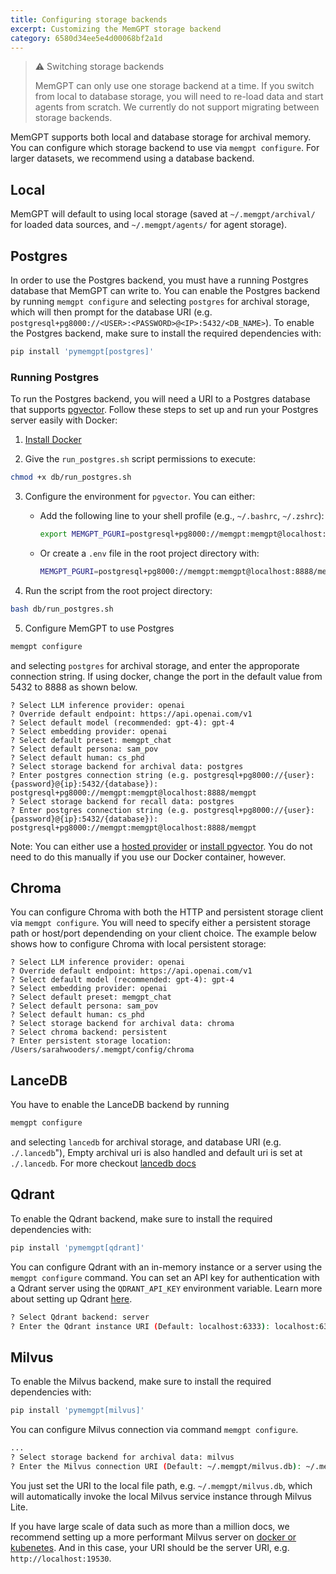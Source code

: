 ```yaml
---
title: Configuring storage backends
excerpt: Customizing the MemGPT storage backend
category: 6580d34ee5e4d00068bf2a1d
---
```


> ⚠️ Switching storage backends
>
> MemGPT can only use one storage backend at a time. If you switch from local to database storage, you will need to re-load data and start agents from scratch. We currently do not support migrating between storage backends.

MemGPT supports both local and database storage for archival memory. You can configure which storage backend to use via `memgpt configure`. For larger datasets, we recommend using a database backend.

## Local

MemGPT will default to using local storage (saved at `~/.memgpt/archival/` for loaded data sources, and `~/.memgpt/agents/` for agent storage).

## Postgres

In order to use the Postgres backend, you must have a running Postgres database that MemGPT can write to. You can enable the Postgres backend by running `memgpt configure` and selecting `postgres` for archival storage, which will then prompt for the database URI (e.g. `postgresql+pg8000://<USER>:<PASSWORD>@<IP>:5432/<DB_NAME>`). To enable the Postgres backend, make sure to install the required dependencies with:

```sh
pip install 'pymemgpt[postgres]'
```

### Running Postgres

To run the Postgres backend, you will need a URI to a Postgres database that supports [pgvector](https://github.com/pgvector/pgvector). Follow these steps to set up and run your Postgres server easily with Docker:

1. [Install Docker](https://docs.docker.com/get-docker/)

2. Give the `run_postgres.sh` script permissions to execute:

  ```sh
  chmod +x db/run_postgres.sh
  ```

3. Configure the environment for `pgvector`. You can either:
    - Add the following line to your shell profile (e.g., `~/.bashrc`, `~/.zshrc`):

      ```sh
      export MEMGPT_PGURI=postgresql+pg8000://memgpt:memgpt@localhost:8888/memgpt
      ```

    - Or create a `.env` file in the root project directory with:

      ```sh
      MEMGPT_PGURI=postgresql+pg8000://memgpt:memgpt@localhost:8888/memgpt
      ```

4. Run the script from the root project directory:

  ```sh
  bash db/run_postgres.sh
  ```

5.  Configure MemGPT to use Postgres

```sh
memgpt configure
```

and selecting `postgres` for archival storage, and enter the approporate connection string.  If using docker, change the port in the default value from 5432 to 8888 as shown below.

```text
? Select LLM inference provider: openai
? Override default endpoint: https://api.openai.com/v1
? Select default model (recommended: gpt-4): gpt-4
? Select embedding provider: openai
? Select default preset: memgpt_chat
? Select default persona: sam_pov
? Select default human: cs_phd
? Select storage backend for archival data: postgres
? Enter postgres connection string (e.g. postgresql+pg8000://{user}:{password}@{ip}:5432/{database}): postgresql+pg8000://memgpt:memgpt@localhost:8888/memgpt
? Select storage backend for recall data: postgres
? Enter postgres connection string (e.g. postgresql+pg8000://{user}:{password}@{ip}:5432/{database}): postgresql+pg8000://memgpt:memgpt@localhost:8888/memgpt
```

Note: You can either use a [hosted provider](https://github.com/pgvector/pgvector/issues/54) or [install pgvector](https://github.com/pgvector/pgvector#installation). You do not need to do this manually if you use our Docker container, however.


## Chroma

You can configure Chroma with both the HTTP and persistent storage client via `memgpt configure`. You will need to specify either a persistent storage path or host/port dependending on your client choice. The example below shows how to configure Chroma with local persistent storage:

```text
? Select LLM inference provider: openai
? Override default endpoint: https://api.openai.com/v1
? Select default model (recommended: gpt-4): gpt-4
? Select embedding provider: openai
? Select default preset: memgpt_chat
? Select default persona: sam_pov
? Select default human: cs_phd
? Select storage backend for archival data: chroma
? Select chroma backend: persistent
? Enter persistent storage location: /Users/sarahwooders/.memgpt/config/chroma
```

## LanceDB

You have to enable the LanceDB backend by running

```sh
memgpt configure
```

and selecting `lancedb` for archival storage, and database URI (e.g. `./.lancedb`"), Empty archival uri is also handled and default uri is set at `./.lancedb`. For more checkout [lancedb docs](https://lancedb.github.io/lancedb/)

## Qdrant

To enable the Qdrant backend, make sure to install the required dependencies with:

```sh
pip install 'pymemgpt[qdrant]'
```

You can configure Qdrant with an in-memory instance or a server using the `memgpt configure` command. You can set an API key for authentication with a Qdrant server using the `QDRANT_API_KEY` environment variable. Learn more about setting up Qdrant [here](https://qdrant.tech/documentation/guides/installation/).

```sh
? Select Qdrant backend: server
? Enter the Qdrant instance URI (Default: localhost:6333): localhost:6333
```

## Milvus

To enable the Milvus backend, make sure to install the required dependencies with:

```sh
pip install 'pymemgpt[milvus]'
```
You can configure Milvus connection via command `memgpt configure`.

```sh
...
? Select storage backend for archival data: milvus
? Enter the Milvus connection URI (Default: ~/.memgpt/milvus.db): ~/.memgpt/milvus.db
```
You just set the URI to the local file path, e.g. `~/.memgpt/milvus.db`, which will automatically invoke the local Milvus service instance through Milvus Lite.

If you have large scale of data such as more than a million docs, we recommend setting up a more performant Milvus server on [docker or kubenetes](https://milvus.io/docs/quickstart.md).
And in this case, your URI should be the server URI, e.g. `http://localhost:19530`.
